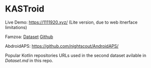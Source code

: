 # KASTroid

Live Demo: <https://1111920.xyz/> (Lite version, due to web itnerface limitations)


Famzoa: [Dataset](https://zenodo.org/records/4463389) [Github](https://github.com/UPCArtifacts/FAMAZOA)

AbdroidAPS: <https://github.com/nightscout/AndroidAPS/>

Popular Kotlin repositories URLs used in the second dataset avilable in *Dataset.md* in this repo.
